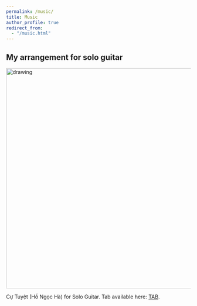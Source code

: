 ```yaml
---
permalink: /music/
title: Music
author_profile: true
redirect_from: 
  - "/music.html"
---
```


## My arrangement for solo guitar

<img src="https://elsentjhung.github.io/images/cu-tuyet.png" alt="drawing" width="600"/>

Cự Tuyệt (Hồ Ngọc Hà) for Solo Guitar. Tab available here: [TAB].

[Tab]: https://elsentjhung.github.io/files/cu-tuyet.pdf
